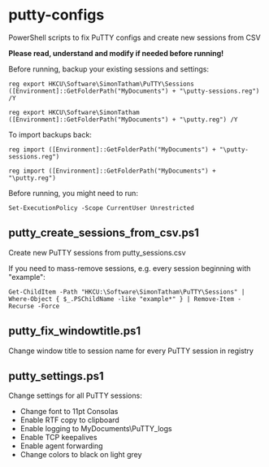 # putty-configs
PowerShell scripts to fix PuTTY configs and create new sessions from CSV

**Please read, understand and modify if needed before running!**

Before running, backup your existing sessions and settings:

    reg export HKCU\Software\SimonTatham\PuTTY\Sessions ([Environment]::GetFolderPath("MyDocuments") + "\putty-sessions.reg") /Y

    reg export HKCU\Software\SimonTatham ([Environment]::GetFolderPath("MyDocuments") + "\putty.reg") /Y

To import backups back:

    reg import ([Environment]::GetFolderPath("MyDocuments") + "\putty-sessions.reg")

    reg import ([Environment]::GetFolderPath("MyDocuments") + "\putty.reg")

Before running, you might need to run:

    Set-ExecutionPolicy -Scope CurrentUser Unrestricted

## putty_create_sessions_from_csv.ps1
Create new PuTTY sessions from putty_sessions.csv

If you need to mass-remove sessions, e.g. every session beginning with "example":

    Get-ChildItem -Path "HKCU:\Software\SimonTatham\PuTTY\Sessions" | Where-Object { $_.PSChildName -like "example*" } | Remove-Item -Recurse -Force

## putty_fix_windowtitle.ps1
Change window title to session name for every PuTTY session in registry

## putty_settings.ps1
Change settings for all PuTTY sessions:
- Change font to 11pt Consolas
- Enable RTF copy to clipboard
- Enable logging to MyDocuments\PuTTY_logs
- Enable TCP keepalives
- Enable agent forwarding
- Change colors to black on light grey
